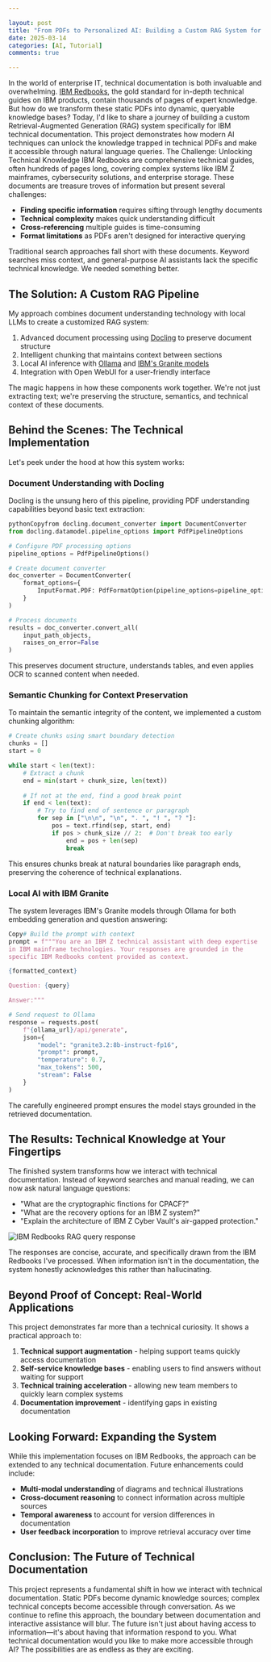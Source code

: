 ```yaml
---

layout: post
title: "From PDFs to Personalized AI: Building a Custom RAG System for IBM Redbooks"
date: 2025-03-14
categories: [AI, Tutorial]
comments: true

---
```


In the world of enterprise IT, technical documentation is both invaluable and overwhelming. <a href="https://www.redbooks.ibm.com/" target="_blank" rel="noopener noreferrer">IBM Redbooks</a>, the gold standard for in-depth technical guides on IBM products, contain thousands of pages of expert knowledge. But how do we transform these static PDFs into dynamic, queryable knowledge bases?
Today, I'd like to share a journey of building a custom Retrieval-Augmented Generation (RAG) system specifically for IBM technical documentation. This project demonstrates how modern AI techniques can unlock the knowledge trapped in technical PDFs and make it accessible through natural language queries.
The Challenge: Unlocking Technical Knowledge
IBM Redbooks are comprehensive technical guides, often hundreds of pages long, covering complex systems like IBM Z mainframes, cybersecurity solutions, and enterprise storage. These documents are treasure troves of information but present several challenges:

- **Finding specific information** requires sifting through lengthy documents
- **Technical complexity** makes quick understanding difficult
- **Cross-referencing** multiple guides is time-consuming
- **Format limitations** as PDFs aren't designed for interactive querying

Traditional search approaches fall short with these documents. Keyword searches miss context, and general-purpose AI assistants lack the specific technical knowledge. We needed something better.

## The Solution: A Custom RAG Pipeline

My approach combines document understanding technology with local LLMs to create a customized RAG system:

1. Advanced document processing using <a href="[https://github.com/docling-project/docling" target="_blank" rel="noopener noreferrer]">Docling</a> to preserve document structure
1. Intelligent chunking that maintains context between sections
1. Local AI inference with <a href="[https://www.ollama.com/" target="_blank" rel="noopener">Ollama</a> and <a href="[https://ollama.com/library/granite3.2" target="_blank" rel="noopener noreferrer]">IBM's Granite models</a>
1. Integration with Open WebUI for a user-friendly interface

The magic happens in how these components work together. We're not just extracting text; we're preserving the structure, semantics, and technical context of these documents.

## Behind the Scenes: The Technical Implementation

Let's peek under the hood at how this system works:

### Document Understanding with Docling

Docling is the unsung hero of this pipeline, providing PDF understanding capabilities beyond basic text extraction:

```python
pythonCopyfrom docling.document_converter import DocumentConverter
from docling.datamodel.pipeline_options import PdfPipelineOptions

# Configure PDF processing options
pipeline_options = PdfPipelineOptions()

# Create document converter
doc_converter = DocumentConverter(
    format_options={
        InputFormat.PDF: PdfFormatOption(pipeline_options=pipeline_options)
    }
)

# Process documents
results = doc_converter.convert_all(
    input_path_objects,
    raises_on_error=False
)
```

This preserves document structure, understands tables, and even applies OCR to scanned content when needed.

### Semantic Chunking for Context Preservation

To maintain the semantic integrity of the content, we implemented a custom chunking algorithm:

```python
# Create chunks using smart boundary detection
chunks = []
start = 0

while start < len(text):
    # Extract a chunk
    end = min(start + chunk_size, len(text))
    
    # If not at the end, find a good break point
    if end < len(text):
        # Try to find end of sentence or paragraph
        for sep in ["\n\n", "\n", ". ", "! ", "? "]:
            pos = text.rfind(sep, start, end)
            if pos > chunk_size // 2:  # Don't break too early
                end = pos + len(sep)
                break
```

This ensures chunks break at natural boundaries like paragraph ends, preserving the coherence of technical explanations.

### Local AI with IBM Granite

The system leverages IBM's Granite models through Ollama for both embedding generation and question answering:

```python
Copy# Build the prompt with context
prompt = f"""You are an IBM Z technical assistant with deep expertise 
in IBM mainframe technologies. Your responses are grounded in the 
specific IBM Redbooks content provided as context.

{formatted_context}

Question: {query}

Answer:"""

# Send request to Ollama
response = requests.post(
    f"{ollama_url}/api/generate",
    json={
        "model": "granite3.2:8b-instruct-fp16",
        "prompt": prompt,
        "temperature": 0.7,
        "max_tokens": 500,
        "stream": False
    }
)
```

The carefully engineered prompt ensures the model stays grounded in the retrieved documentation.

## The Results: Technical Knowledge at Your Fingertips

The finished system transforms how we interact with technical documentation. Instead of keyword searches and manual reading, we can now ask natural language questions:

- "What are the cryptographic finctions for CPACF?"
- "What are the recovery options for an IBM Z system?"
- "Explain the architecture of IBM Z Cyber Vault's air-gapped protection."

![IBM Redbooks RAG query response](/assets/images/posts/docling_rag/docling_rag.png)

The responses are concise, accurate, and specifically drawn from the IBM Redbooks I've processed. When information isn't in the documentation, the system honestly acknowledges this rather than hallucinating.

## Beyond Proof of Concept: Real-World Applications

This project demonstrates far more than a technical curiosity. It shows a practical approach to:

1. **Technical support augmentation** - helping support teams quickly access documentation
2. **Self-service knowledge bases** - enabling users to find answers without waiting for support
3. **Technical training acceleration** - allowing new team members to quickly learn complex systems
4. **Documentation improvement** - identifying gaps in existing documentation

## Looking Forward: Expanding the System

While this implementation focuses on IBM Redbooks, the approach can be extended to any technical documentation. Future enhancements could include:

- **Multi-modal understanding** of diagrams and technical illustrations
- **Cross-document reasoning** to connect information across multiple sources
- **Temporal awareness** to account for version differences in documentation
- **User feedback incorporation** to improve retrieval accuracy over time

## Conclusion: The Future of Technical Documentation

This project represents a fundamental shift in how we interact with technical documentation. Static PDFs become dynamic knowledge sources; complex technical concepts become accessible through conversation.
As we continue to refine this approach, the boundary between documentation and interactive assistance will blur. The future isn't just about having access to information—it's about having that information respond to you.
What technical documentation would you like to make more accessible through AI? The possibilities are as endless as they are exciting.
